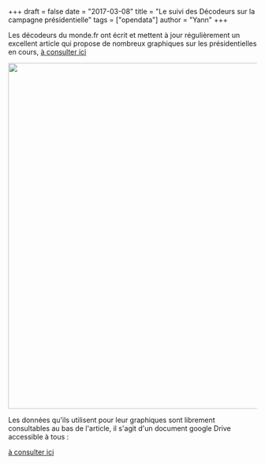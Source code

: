 +++
draft = false
date = "2017-03-08"
title = "Le suivi des Décodeurs sur la campagne présidentielle"
tags = ["opendata"]
author = "Yann"
+++

Les décodeurs du monde.fr ont écrit et mettent à jour régulièrement un excellent article qui propose de nombreux graphiques sur les présidentielles en cours, <a target="_blank" href="http://www.lemonde.fr/les-decodeurs/visuel/2017/03/07/sondages-parrainages-meetings-temps-de-parole-quatre-indicateurs-pour-suivre-la-campagne-presidentielle_5090550_4355770.html">à consulter ici</a>

<a target="_blank" href="http://www.lemonde.fr/les-decodeurs/visuel/2017/03/07/sondages-parrainages-meetings-temps-de-parole-quatre-indicateurs-pour-suivre-la-campagne-presidentielle_5090550_4355770.html">
<img width="700px" src="/images/calendrier-elections-presidentielles-decodeurs.png" />
</a>

Les données qu'ils utilisent pour leur graphiques sont librement consultables au bas de l'article, il s'agit d'un document google Drive accessible à tous :

<a target="_blank" href="https://docs.google.com/spreadsheets/d/1F3g5F-bQkMARlhazjWplqvxD5SS5-72K_1VuYxkwCAg/edit">à consulter ici</a>